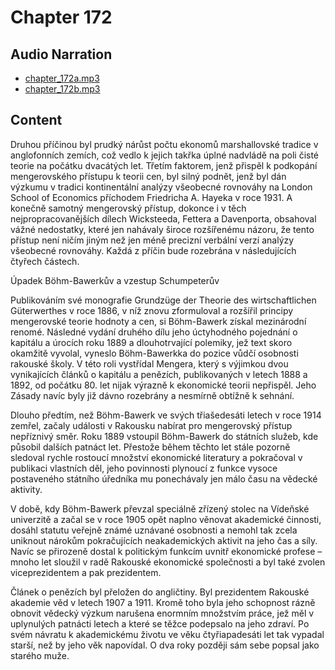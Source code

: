 # Chapter 172

## Audio Narration

- [chapter_172a.mp3](../5-audio-chunks-espeak/chapter_172a.mp3)
- [chapter_172b.mp3](../5-audio-chunks-espeak/chapter_172b.mp3)

## Content

<!-- Source: ESPEAK_AUDIO-chapter_172a-OPTIMIZED.md -->

Druhou příčinou byl prudký nárůst počtu ekonomů marshallovské tradice v anglofonních zemích, což vedlo k jejich takřka úplné nadvládě na poli čisté teorie na počátku dvacátých let. Třetím faktorem, jenž přispěl k podkopání mengerovského přístupu k teorii cen, byl silný podnět, jenž byl dán výzkumu v tradici kontinentální analýzy všeobecné rovnováhy na London School of Economics příchodem Friedricha A. Hayeka v roce 1931. A konečně samotný mengerovský přístup, dokonce i v těch nejpropracovanějších dílech Wicksteeda, Fettera a Davenporta, obsahoval vážné nedostatky, které jen nahávaly široce rozšířenému názoru, že tento přístup není ničím jiným než jen méně precizní verbální verzí analýzy všeobecné rovnováhy. Každá z příčin bude rozebrána v následujících čtyřech částech.

Úpadek Böhm-Bawerkův a vzestup Schumpeterův

Publikováním své monografie Grundzüge der Theorie des wirtschaftlichen Güterwerthes v roce 1886, v níž znovu zformuloval a rozšířil principy mengerovské teorie hodnoty a cen, si Böhm-Bawerk získal mezinárodní renomé. Následné vydání druhého dílu jeho úctyhodného pojednání o kapitálu a úrocích roku 1889 a dlouhotrvající polemiky, jež text skoro okamžitě vyvolal, vyneslo Böhm-Bawerkka do pozice vůdčí osobnosti rakouské školy. V této roli vystřídal Mengera, který s výjimkou dvou vynikajících článků o kapitálu a penězích, publikovaných v letech 1888 a 1892, od počátku 80. let nijak výrazně k ekonomické teorii nepřispěl. Jeho Zásady navíc byly již dávno rozebrány a nesmírně obtížně k sehnání.

Dlouho předtím, než Böhm-Bawerk ve svých třiašedesáti letech v roce 1914 zemřel, začaly události v Rakousku nabírat pro mengerovský přístup nepříznivý směr. Roku 1889 vstoupil Böhm-Bawerk do státních služeb, kde působil dalších patnáct let. Přestože během těchto let stále pozorně sledoval rychle rostoucí množství ekonomické literatury a pokračoval v publikaci vlastních děl, jeho povinnosti plynoucí z funkce vysoce postaveného státního úředníka mu ponechávaly jen málo času na vědecké aktivity.

V době, kdy Böhm-Bawerk převzal speciálně zřízený stolec na Vídeňské univerzitě a začal se v roce 1905 opět naplno věnovat akademické činnosti, dosáhl statutu veřejně známé uznávané osobnosti a nemohl tak zcela uniknout nárokům pokračujících neakademických aktivit na jeho čas a síly. Navíc se přirozeně dostal k politickým funkcím uvnitř ekonomické profese – mnoho let sloužil v radě Rakouské ekonomické společnosti a byl také zvolen viceprezidentem a pak prezidentem.

<!-- Source: ESPEAK_AUDIO-chapter_172b-OPTIMIZED.md -->

Článek o penězích byl přeložen do angličtiny. Byl prezidentem Rakouské akademie věd v letech 1907 a 1911. Kromě toho byla jeho schopnost rázně obnovit vědecký výzkum narušena enormním množstvím práce, jež měl v uplynulých patnácti letech a které se těžce podepsalo na jeho zdraví. Po svém návratu k akademickému životu ve věku čtyřiapadesáti let tak vypadal starší, než by jeho věk napovídal. O dva roky později sám sebe popsal jako starého muže.

